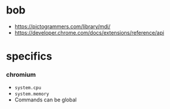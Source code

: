 # bob

- https://pictogrammers.com/library/mdi/
- https://developer.chrome.com/docs/extensions/reference/api


# specifics
### chromium
- `system.cpu`
- `system.memory`
- Commands can be global
